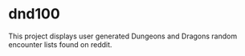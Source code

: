 # dnd100

This project displays user generated Dungeons and Dragons random encounter lists found on reddit.
